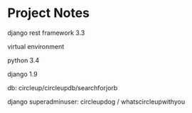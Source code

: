 # Project Notes

django rest framework 3.3

virtual environment

python 3.4

django 1.9


db: circleup/circleupdb/searchforjorb

django superadminuser: circleupdog / whatscircleupwithyou
